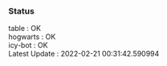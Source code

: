 ### Status


table : OK  
hogwarts : OK  
icy-bot : OK  
Latest Update : 2022-02-21 00:31:42.590994
